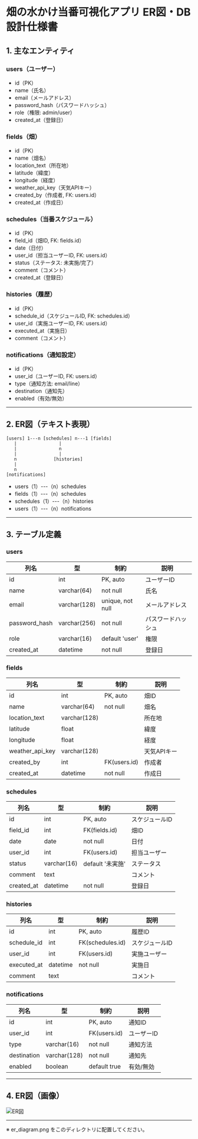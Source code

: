 # 畑の水かけ当番可視化アプリ ER図・DB設計仕様書

## 1. 主なエンティティ

### users（ユーザー）
- id（PK）
- name（氏名）
- email（メールアドレス）
- password_hash（パスワードハッシュ）
- role（権限: admin/user）
- created_at（登録日）

### fields（畑）
- id（PK）
- name（畑名）
- location_text（所在地）
- latitude（緯度）
- longitude（経度）
- weather_api_key（天気APIキー）
- created_by（作成者, FK: users.id）
- created_at（作成日）

### schedules（当番スケジュール）
- id（PK）
- field_id（畑ID, FK: fields.id）
- date（日付）
- user_id（担当ユーザーID, FK: users.id）
- status（ステータス: 未実施/完了）
- comment（コメント）
- created_at（登録日）

### histories（履歴）
- id（PK）
- schedule_id（スケジュールID, FK: schedules.id）
- user_id（実施ユーザーID, FK: users.id）
- executed_at（実施日）
- comment（コメント）

### notifications（通知設定）
- id（PK）
- user_id（ユーザーID, FK: users.id）
- type（通知方法: email/line）
- destination（通知先）
- enabled（有効/無効）

---

## 2. ER図（テキスト表現）

```
[users] 1---n [schedules] n---1 [fields]
   |                |
   |                n
   |                |
   n              [histories]
   |
   n
[notifications]
```

- users（1）---（n）schedules
- fields（1）---（n）schedules
- schedules（1）---（n）histories
- users（1）---（n）notifications

---

## 3. テーブル定義

### users
| 列名           | 型           | 制約           | 説明           |
|----------------|--------------|----------------|----------------|
| id             | int          | PK, auto       | ユーザーID     |
| name           | varchar(64)  | not null       | 氏名           |
| email          | varchar(128) | unique, not null | メールアドレス |
| password_hash  | varchar(256) | not null       | パスワードハッシュ |
| role           | varchar(16)  | default 'user' | 権限           |
| created_at     | datetime     | not null       | 登録日         |

### fields
| 列名           | 型           | 制約           | 説明           |
|----------------|--------------|----------------|----------------|
| id             | int          | PK, auto       | 畑ID           |
| name           | varchar(64)  | not null       | 畑名           |
| location_text  | varchar(128) |                | 所在地         |
| latitude       | float        |                | 緯度           |
| longitude      | float        |                | 経度           |
| weather_api_key| varchar(128) |                | 天気APIキー    |
| created_by     | int          | FK(users.id)   | 作成者         |
| created_at     | datetime     | not null       | 作成日         |

### schedules
| 列名           | 型           | 制約           | 説明           |
|----------------|--------------|----------------|----------------|
| id             | int          | PK, auto       | スケジュールID |
| field_id       | int          | FK(fields.id)  | 畑ID           |
| date           | date         | not null       | 日付           |
| user_id        | int          | FK(users.id)   | 担当ユーザー   |
| status         | varchar(16)  | default '未実施'| ステータス     |
| comment        | text         |                | コメント       |
| created_at     | datetime     | not null       | 登録日         |

### histories
| 列名           | 型           | 制約           | 説明           |
|----------------|--------------|----------------|----------------|
| id             | int          | PK, auto       | 履歴ID         |
| schedule_id    | int          | FK(schedules.id)| スケジュールID |
| user_id        | int          | FK(users.id)   | 実施ユーザー   |
| executed_at    | datetime     | not null       | 実施日         |
| comment        | text         |                | コメント       |

### notifications
| 列名           | 型           | 制約           | 説明           |
|----------------|--------------|----------------|----------------|
| id             | int          | PK, auto       | 通知ID         |
| user_id        | int          | FK(users.id)   | ユーザーID     |
| type           | varchar(16)  | not null       | 通知方法       |
| destination    | varchar(128) | not null       | 通知先         |
| enabled        | boolean      | default true   | 有効/無効      |

---

## 4. ER図（画像）

![ER図](er_diagram.png)

---

※ er_diagram.png をこのディレクトリに配置してください。 